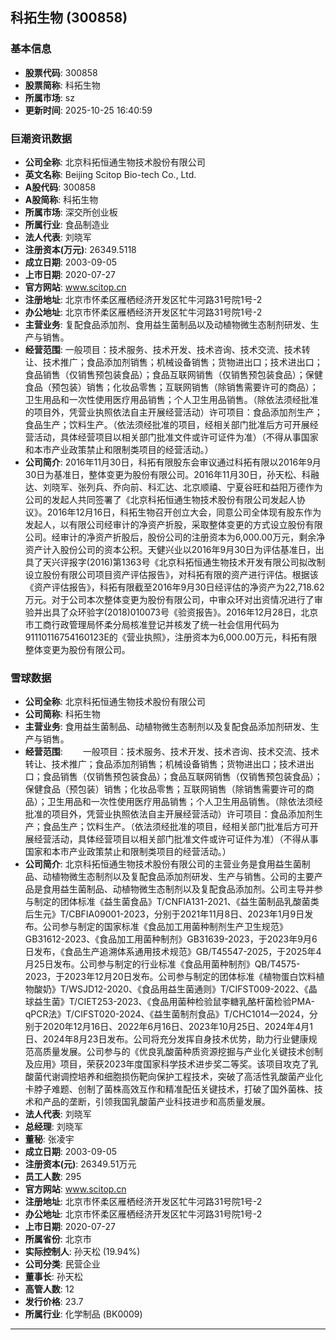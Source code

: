 ## 科拓生物 (300858)

### 基本信息

- **股票代码**: 300858
- **股票简称**: 科拓生物
- **所属市场**: sz
- **更新时间**: 2025-10-25 16:40:59

### 巨潮资讯数据

- **公司全称**: 北京科拓恒通生物技术股份有限公司
- **英文名称**: Beijing Scitop Bio-tech Co., Ltd.
- **A股代码**: 300858
- **A股简称**: 科拓生物
- **所属市场**: 深交所创业板
- **所属行业**: 食品制造业
- **法人代表**: 刘晓军
- **注册资本(万元)**: 26349.5118
- **成立日期**: 2003-09-05
- **上市日期**: 2020-07-27
- **官方网站**: www.scitop.cn
- **注册地址**: 北京市怀柔区雁栖经济开发区牤牛河路31号院1号-2
- **办公地址**: 北京市怀柔区雁栖经济开发区牤牛河路31号院1号-2
- **主营业务**: 复配食品添加剂、食用益生菌制品以及动植物微生态制剂研发、生产与销售。
- **经营范围**: 一般项目：技术服务、技术开发、技术咨询、技术交流、技术转让、技术推广；食品添加剂销售；机械设备销售；货物进出口；技术进出口；食品销售（仅销售预包装食品）；食品互联网销售（仅销售预包装食品）；保健食品（预包装）销售；化妆品零售；互联网销售（除销售需要许可的商品）；卫生用品和一次性使用医疗用品销售；个人卫生用品销售。（除依法须经批准的项目外，凭营业执照依法自主开展经营活动）许可项目：食品添加剂生产；食品生产；饮料生产。（依法须经批准的项目，经相关部门批准后方可开展经营活动，具体经营项目以相关部门批准文件或许可证件为准）（不得从事国家和本市产业政策禁止和限制类项目的经营活动。）
- **公司简介**: 2016年11月30日，科拓有限股东会审议通过科拓有限以2016年9月30日为基准日，整体变更为股份有限公司。2016年11月30日，孙天松、科融达、刘晓军、张列兵、乔向前、科汇达、北京顺禧、宁夏谷旺和益阳万德作为公司的发起人共同签署了《北京科拓恒通生物技术股份有限公司发起人协议》。2016年12月16日，科拓生物召开创立大会，同意公司全体现有股东作为发起人，以有限公司经审计的净资产折股，采取整体变更的方式设立股份有限公司。经审计的净资产折股后，股份公司的注册资本为6,000.00万元，剩余净资产计入股份公司的资本公积。天健兴业以2016年9月30日为评估基准日，出具了天兴评报字(2016)第1363号《北京科拓恒通生物技术开发有限公司拟改制设立股份有限公司项目资产评估报告》，对科拓有限的资产进行评估。根据该《资产评估报告》，科拓有限截至2016年9月30日经评估的净资产为22,718.62万元。对于公司本次整体变更为股份有限公司，中审众环对出资情况进行了审验并出具了众环验字(2018)010073号《验资报告》。2016年12月28日，北京市工商行政管理局怀柔分局核准登记并核发了统一社会信用代码为91110116754160123E的《营业执照》，注册资本为6,000.00万元，科拓有限整体变更为股份有限公司。

### 雪球数据

- **公司全称**: 北京科拓恒通生物技术股份有限公司
- **公司简称**: 科拓生物
- **主营业务**: 食用益生菌制品、动植物微生态制剂以及复配食品添加剂研发、生产与销售。
- **经营范围**: 　　一般项目：技术服务、技术开发、技术咨询、技术交流、技术转让、技术推广；食品添加剂销售；机械设备销售；货物进出口；技术进出口；食品销售（仅销售预包装食品）；食品互联网销售（仅销售预包装食品）；保健食品（预包装）销售；化妆品零售；互联网销售（除销售需要许可的商品）；卫生用品和一次性使用医疗用品销售；个人卫生用品销售。（除依法须经批准的项目外，凭营业执照依法自主开展经营活动）许可项目：食品添加剂生产；食品生产；饮料生产。（依法须经批准的项目，经相关部门批准后方可开展经营活动，具体经营项目以相关部门批准文件或许可证件为准）（不得从事国家和本市产业政策禁止和限制类项目的经营活动。）
- **公司简介**: 北京科拓恒通生物技术股份有限公司的主营业务是食用益生菌制品、动植物微生态制剂以及复配食品添加剂研发、生产与销售。公司的主要产品是食用益生菌制品、动植物微生态制剂以及复配食品添加剂。公司主导并参与制定的团体标准《益生菌食品》T/CNFIA131-2021、《益生菌制品乳酸菌类后生元》T/CBFIA09001-2023，分别于2021年11月8日、2023年1月9日发布。公司参与制定的国家标准《食品加工用菌种制剂生产卫生规范》GB31612-2023、《食品加工用菌种制剂》GB31639-2023，于2023年9月6日发布，《食品生产追溯体系通用技术规范》GB/T45547-2025，于2025年4月25日发布。公司参与制定的行业标准《食品用菌种制剂》QB/T4575-2023，于2023年12月20日发布。公司参与制定的团体标准《植物蛋白饮料植物酸奶》T/WSJD12-2020、《食品用益生菌通则》T/CIFST009-2022、《晶球益生菌》T/CIET253-2023、《食品用菌种检验鼠李糖乳酪杆菌检验PMA-qPCR法》T/CIFST020-2024、《益生菌制剂食品》T/CHC1014—2024，分别于2020年12月16日、2022年6月16日、2023年10月25日、2024年4月1日、2024年8月23日发布。公司将充分发挥自身技术优势，助力行业健康规范高质量发展。公司参与的《优良乳酸菌种质资源挖掘与产业化关键技术创制及应用》项目，荣获2023年度国家科学技术进步奖二等奖。该项目攻克了乳酸菌代谢调控培养和细胞损伤靶向保护工程技术，突破了高活性乳酸菌产业化卡脖子难题、创制了菌株高效互作和精准配伍关键技术，打破了国外菌株、技术和产品的垄断，引领我国乳酸菌产业科技进步和高质量发展。
- **法人代表**: 刘晓军
- **总经理**: 刘晓军
- **董秘**: 张凌宇
- **成立日期**: 2003-09-05
- **注册资本(元)**: 26349.51万元
- **员工人数**: 295
- **官方网站**: www.scitop.cn
- **注册地址**: 北京市怀柔区雁栖经济开发区牤牛河路31号院1号-2
- **办公地址**: 北京市怀柔区雁栖经济开发区牤牛河路31号院1号-2
- **上市日期**: 2020-07-27
- **所属省份**: 北京市
- **实际控制人**: 孙天松 (19.94%)
- **公司分类**: 民营企业
- **董事长**: 孙天松
- **高管人数**: 12
- **发行价格**: 23.7
- **所属行业**: 化学制品 (BK0009)

---